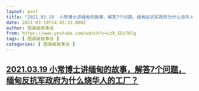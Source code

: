 ```yaml
---
layout: post
title: "2021.03.19  小常博士讲缅甸的故事，解答7个问题，缅甸反抗军政府为什么烧华人的工厂？"
date: 2021-03-19T14:45:33.000Z
author: 图森破故事会
from: https://www.youtube.com/watch?v=iz9_EGz76lg
tags: [ 图森破故事会 ]
categories: [ 图森破故事会 ]
---
```

<!--1616165133000-->
[2021.03.19  小常博士讲缅甸的故事，解答7个问题，缅甸反抗军政府为什么烧华人的工厂？](https://www.youtube.com/watch?v=iz9_EGz76lg)
------

<div>

</div>
